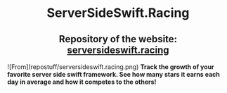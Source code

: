 <center>
<h1>ServerSideSwift.Racing</h1>
<h2>Repository of the website: <a href="http://www.serversideswift.racing" target="_blank">serversideswift.racing</a></h2>
</center>
![From](repostuff/serversideswift.racing.png)
<b>Track the growth of your favorite server side swift framework. See how many stars it earns each day in average and how it competes to the others!</b>
